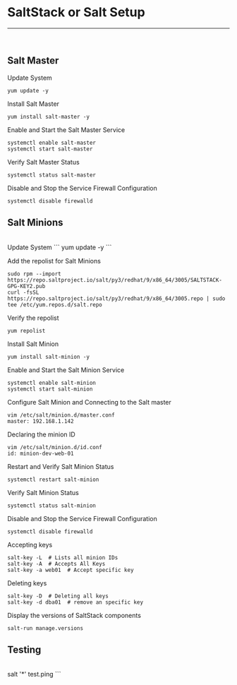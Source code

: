 # SaltStack or Salt Setup  
---
<br />  


## Salt Master  

Update System
```
yum update -y
```

Install Salt Master
```
yum install salt-master -y
```

Enable and Start the Salt Master Service
```
systemctl enable salt-master
systemctl start salt-master
```

Verify Salt Master Status
```
systemctl status salt-master
```

Disable and Stop the Service Firewall Configuration
```
systemctl disable firewalld
```
  
## Salt Minions  
<br />  
Update System
```
yum update -y
```

Add the repolist for Salt Minions
```
sudo rpm --import https://repo.saltproject.io/salt/py3/redhat/9/x86_64/3005/SALTSTACK-GPG-KEY2.pub
curl -fsSL https://repo.saltproject.io/salt/py3/redhat/9/x86_64/3005.repo | sudo tee /etc/yum.repos.d/salt.repo
```

Verify the repolist
```
yum repolist
```

Install Salt Minion
```
yum install salt-minion -y
```

Enable and Start the Salt Minion Service
```
systemctl enable salt-minion
systemctl start salt-minion
```

Configure Salt Minion and Connecting to the Salt master
```
vim /etc/salt/minion.d/master.conf
master: 192.168.1.142
```

Declaring the minion ID
```
vim /etc/salt/minion.d/id.conf
id: minion-dev-web-01
```

Restart and Verify Salt Minion Status
```
systemctl restart salt-minion
```

Verify Salt Minion Status
```
systemctl status salt-minion
```

Disable and Stop the Service Firewall Configuration
```
systemctl disable firewalld
```
  
Accepting keys  
```
salt-key -L  # Lists all minion IDs
salt-key -A  # Accepts All Keys 
salt-key -a web01  # Accept specific key
```
  
Deleting keys  
```
salt-key -D  # Deleting all keys
salt-key -d dba01  # remove an specific key
```

Display the versions of SaltStack components
```
salt-run manage.versions
```
  
## Testing  
<br />  
salt '*' test.ping
```
